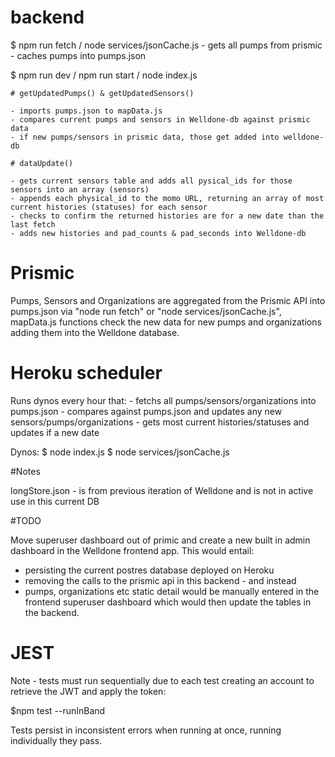 # backend

$ npm run fetch / node services/jsonCache.js
    - gets all pumps from prismic
    - caches pumps into pumps.json

$ npm run dev / npm run start / node index.js

    # getUpdatedPumps() & getUpdatedSensors()

    - imports pumps.json to mapData.js
    - compares current pumps and sensors in Welldone-db against prismic data
    - if new pumps/sensors in prismic data, those get added into welldone-db

    # dataUpdate()

    - gets current sensors table and adds all pysical_ids for those sensors into an array (sensors)
    - appends each physical_id to the momo URL, returning an array of most current histories (statuses) for each sensor
    - checks to confirm the returned histories are for a new date than the last fetch
    - adds new histories and pad_counts & pad_seconds into Welldone-db

# Prismic

Pumps, Sensors and Organizations are aggregated from the Prismic API into pumps.json via "node run fetch" or "node services/jsonCache.js", mapData.js functions check the new data for new pumps and organizations adding them into the Welldone database.


# Heroku scheduler 

Runs dynos every hour that:
    - fetchs all pumps/sensors/organizations into pumps.json
    - compares against pumps.json and updates any new sensors/pumps/organizations
    - gets most current histories/statuses and updates if a new date

Dynos: 
$ node index.js
$ node services/jsonCache.js


#Notes

longStore.json - is from previous iteration of Welldone and is not in active use in this current DB

#TODO

Move superuser dashboard out of primic and create a new built in admin dashboard in the Welldone frontend app. This would entail:
-  persisting the current postres database deployed on Heroku 
- removing the calls to the prismic api in this backend - and instead 
- pumps, organizations etc static detail would be manually entered in the frontend superuser dashboard which would then update the tables in the backend. 

# JEST 

Note - tests must run sequentially due to each test creating an account to retrieve the JWT and apply the token:

$npm test --runInBand

Tests persist in inconsistent errors when running at once, running individually they pass.